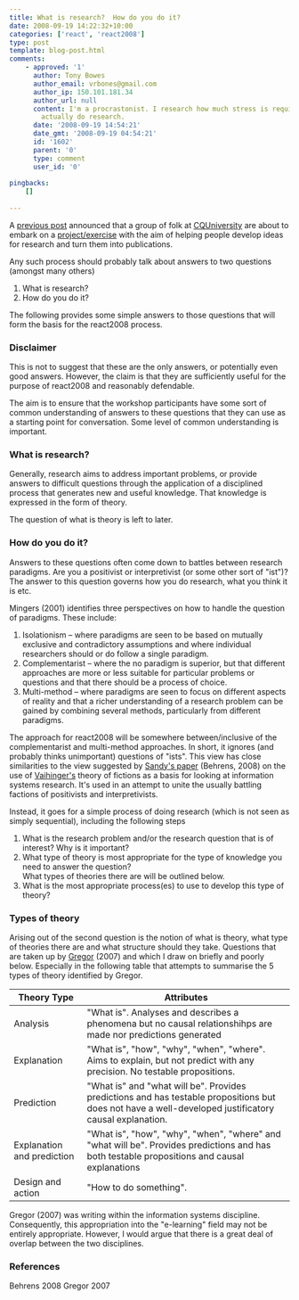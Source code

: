 ```yaml
---
title: What is research?  How do you do it?
date: 2008-09-19 14:22:32+10:00
categories: ['react', 'react2008']
type: post
template: blog-post.html
comments:
    - approved: '1'
      author: Tony Bowes
      author_email: vrbones@gmail.com
      author_ip: 150.101.181.34
      author_url: null
      content: I'm a procrastonist. I research how much stress is required to make me
        actually do research.
      date: '2008-09-19 14:54:21'
      date_gmt: '2008-09-19 04:54:21'
      id: '1602'
      parent: '0'
      type: comment
      user_id: '0'
    
pingbacks:
    []
    
---
```

A [previous post](http://cq-pan.cqu.edu.au/david-jones/blog/?p=206) announced that a group of folk at [CQUniversity](http://www.cqu.edu.au) are about to embark on a [project/exercise](http://cddu.cqu.edu.au/index.php/Writers_Workshop) with the aim of helping people develop ideas for research and turn them into publications.

Any such process should probably talk about answers to two questions (amongst many others)

1. What is research?
2. How do you do it?

The following provides some simple answers to those questions that will form the basis for the react2008 process.

### Disclaimer

This is not to suggest that these are the only answers, or potentially even good answers. However, the claim is that they are sufficiently useful for the purpose of react2008 and reasonably defendable.

The aim is to ensure that the workshop participants have some sort of common understanding of answers to these questions that they can use as a starting point for conversation. Some level of common understanding is important.

### What is research?

Generally, research aims to address important problems, or provide answers to difficult questions through the application of a disciplined process that generates new and useful knowledge. That knowledge is expressed in the form of theory.

The question of what is theory is left to later.

### How do you do it?

Answers to these questions often come down to battles between research paradigms. Are you a positivist or interpretivist (or some other sort of "ist")? The answer to this question governs how you do research, what you think it is etc.

Mingers (2001) identifies three perspectives on how to handle the question of paradigms. These include:

1. Isolationism – where paradigms are seen to be based on mutually exclusive and contradictory assumptions and where individual researchers should or do follow a single paradigm.
2. Complementarist – where the no paradigm is superior, but that different approaches are more or less suitable for particular problems or questions and that there should be a process of choice.
3. Multi-method – where paradigms are seen to focus on different aspects of reality and that a richer understanding of a research problem can be gained by combining several methods, particularly from different paradigms.

The approach for react2008 will be somewhere between/inclusive of the complementarist and multi-method approaches. In short, it ignores (and probably thinks unimportant) questions of "ists". This view has close similarities to the view suggested by [Sandy's paper](http://cddu.cqu.edu.au/images/9/9b/FactOrFiction.pdf) (Behrens, 2008) on the use of [Vaihinger's](http://en.wikipedia.org/wiki/Hans_Vaihinger) theory of fictions as a basis for looking at information systems research. It's used in an attempt to unite the usually battling factions of positivists and interpretivists.

Instead, it goes for a simple process of doing research (which is not seen as simply sequential), including the following steps

1. What is the research problem and/or the research question that is of interest? Why is it important?
2. What type of theory is most appropriate for the type of knowledge you need to answer the question?  
    What types of theories there are will be outlined below.
3. What is the most appropriate process(es) to use to develop this type of theory?

### Types of theory

Arising out of the second question is the notion of what is theory, what type of theories there are and what structure should they take. Questions that are taken up by [Gregor](http://www.misq.org/archivist/vol/no30/issue3/Gregor.html) (2007) and which I draw on briefly and poorly below. Especially in the following table that attempts to summarise the 5 types of theory identified by Gregor.

| Theory Type | Attributes |
| --- | --- |
| Analysis | "What is". Analyses and describes a phenomena but no causal relationshihps are made nor predictions generated |
| Explanation | "What is", "how", "why", "when", "where". Aims to explain, but not predict with any precision. No testable propositions. |
| Prediction | "What is" and "what will be". Provides predictions and has testable propositions but does not have a well-developed justificatory causal explanation. |
| Explanation and prediction | "What is", "how", "why", "when", "where" and "what will be". Provides predictions and has both testable propositions and causal explanations |
| Design and action | "How to do something". |

Gregor (2007) was writing within the information systems discipline. Consequently, this appropriation into the "e-learning" field may not be entirely appropriate. However, I would argue that there is a great deal of overlap between the two disciplines.

### References

Behrens 2008 Gregor 2007